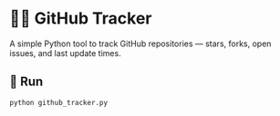 # 🕵️‍♂️ GitHub Tracker

A simple Python tool to track GitHub repositories — stars, forks, open issues, and last update times.

## 🚀 Run
```bash
python github_tracker.py
